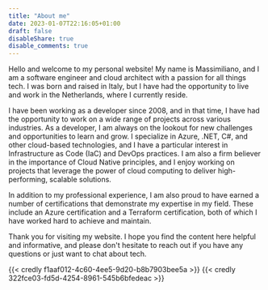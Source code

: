```yaml
---
title: "About me"
date: 2023-01-07T22:16:05+01:00
draft: false
disableShare: true
disable_comments: true
---
```


Hello and welcome to my personal website! My name is Massimiliano, and I am a software engineer and cloud architect with a passion for all things tech. I was born and raised in Italy, but I have had the opportunity to live and work in the Netherlands, where I currently reside.

I have been working as a developer since 2008, and in that time, I have had the opportunity to work on a wide range of projects across various industries. As a developer, I am always on the lookout for new challenges and opportunities to learn and grow. I specialize in Azure, .NET, C#, and other cloud-based technologies, and I have a particular interest in Infrastructure as Code (IaC) and DevOps practices. I am also a firm believer in the importance of Cloud Native principles, and I enjoy working on projects that leverage the power of cloud computing to deliver high-performing, scalable solutions.

In addition to my professional experience, I am also proud to have earned a number of certifications that demonstrate my expertise in my field. These include an Azure certification and a Terraform certification, both of which I have worked hard to achieve and maintain.

Thank you for visiting my website. I hope you find the content here helpful and informative, and please don't hesitate to reach out if you have any questions or just want to chat about tech.

{{< credly f1aaf012-4c60-4ee5-9d20-b8b7903bee5a >}}
{{< credly 322fce03-fd5d-4254-8961-545b6bfedeac >}}